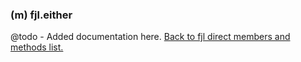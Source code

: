 ### (m) fjl.either
@todo - Added documentation here.
[Back to fjl direct members and methods list.](#members-and-methods)
